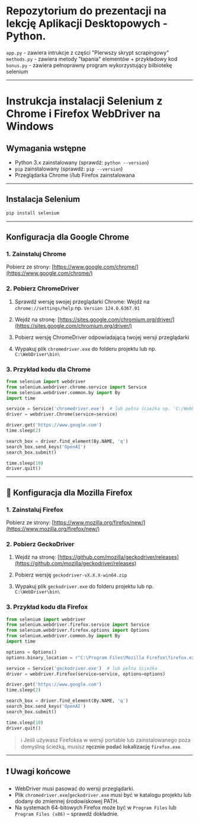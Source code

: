 # Repozytorium do prezentacji na lekcję Aplikacji Desktopowych - Python.
`app.py` - zawiera intrukcje z części "PIerwszy skrypt scrapingowy" <br>
`methods.py` - zawiera metody "łapania" elementów + przykładowy kod <br>
`bonus.py` - zawiera pełnoprawny program wykorzystujący bilbiotekę selenium <br>

---
#  Instrukcja instalacji Selenium z Chrome i Firefox WebDriver na Windows

##  Wymagania wstępne

- Python 3.x zainstalowany (sprawdź: `python --version`)
- `pip` zainstalowany (sprawdź: `pip --version`)
- Przeglądarka Chrome i/lub Firefox zainstalowana

---

##  Instalacja Selenium

```bash
pip install selenium
````

---

##  Konfiguracja dla Google Chrome

### 1.  Zainstaluj Chrome

Pobierz ze strony: [https://www.google.com/chrome/](https://www.google.com/chrome/)

### 2.  Pobierz ChromeDriver

1. Sprawdź wersję swojej przeglądarki Chrome:
   Wejdź na `chrome://settings/help`
   np. `Version 124.0.6367.91`

2. Wejdź na stronę:
   [https://sites.google.com/chromium.org/driver/](https://sites.google.com/chromium.org/driver/)

3. Pobierz wersję ChromeDriver odpowiadającą twojej wersji przeglądarki

4. Wypakuj plik `chromedriver.exe` do folderu projektu lub np. `C:\WebDriver\bin\`

### 3.  Przykład kodu dla Chrome

```python
from selenium import webdriver
from selenium.webdriver.chrome.service import Service
from selenium.webdriver.common.by import By
import time

service = Service('chromedriver.exe')  # lub pełna ścieżka np. 'C:/WebDriver/bin/chromedriver.exe'
driver = webdriver.Chrome(service=service)

driver.get('https://www.google.com')
time.sleep(2)

search_box = driver.find_element(By.NAME, 'q')
search_box.send_keys('OpenAI')
search_box.submit()

time.sleep(10)
driver.quit()
```

---

## 🦊 Konfiguracja dla Mozilla Firefox

### 1. Zainstaluj Firefox

Pobierz ze strony: [https://www.mozilla.org/firefox/new/](https://www.mozilla.org/firefox/new/)

### 2.  Pobierz GeckoDriver

1. Wejdź na stronę:
   [https://github.com/mozilla/geckodriver/releases](https://github.com/mozilla/geckodriver/releases)

2. Pobierz wersję `geckodriver-vX.X.X-win64.zip`

3. Wypakuj plik `geckodriver.exe` do folderu projektu lub np. `C:\WebDriver\bin\`

### 3.  Przykład kodu dla Firefox

```python
from selenium import webdriver
from selenium.webdriver.firefox.service import Service
from selenium.webdriver.firefox.options import Options
from selenium.webdriver.common.by import By
import time

options = Options()
options.binary_location = r"C:\Program Files\Mozilla Firefox\firefox.exe"  # Upewnij się, że ścieżka jest poprawna

service = Service('geckodriver.exe')  # lub pełna ścieżka
driver = webdriver.Firefox(service=service, options=options)

driver.get('https://www.google.com')
time.sleep(2)

search_box = driver.find_element(By.NAME, 'q')
search_box.send_keys('OpenAI')
search_box.submit()

time.sleep(10)
driver.quit()
```

> ℹ️ Jeśli używasz Firefoksa w wersji portable lub zainstalowanego poza domyślną ścieżką, musisz **ręcznie podać lokalizację `firefox.exe`**.

---

## ❗ Uwagi końcowe

* WebDriver musi pasować do wersji przeglądarki.
* Plik `chromedriver.exe`/`geckodriver.exe` musi być w katalogu projektu lub dodany do zmiennej środowiskowej PATH.
* Na systemach 64-bitowych Firefox może być w `Program Files` lub `Program Files (x86)` – sprawdź dokładnie.

